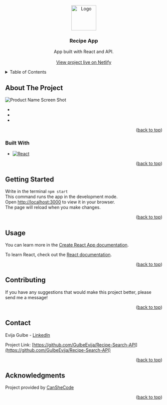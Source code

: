 <a name="readme-top"></a>

<br />
<div align="center">
  <a href="https://github.com/GulbeEvija/Recipe-Search-API">
    <img src="cookIcon.png" alt="Logo" width="80" height="80">
  </a>

<h3 align="center">Recipe App</h3>

  <p align="center">
    App built with React and API.
    <br />
    <br />
    <a href="https://charming-cactus-2087d0.netlify.app/">View project live on Netlify</a>
  </p>
</div>


<details>
  <summary>Table of Contents</summary>
  <ol>
    <li>
      <a href="#about-the-project">About The Project</a>
      <ul>
        <li><a href="#built-with">Built With</a></li>
      </ul>
    </li>
    <li><a href="#getting-started">Getting Started</a></li>
    <li><a href="#usage">Usage</a></li>
    <li><a href="#contributing">Contributing</a></li>
    <li><a href="#contact">Contact</a></li>
    <li><a href="#acknowledgments">Acknowledgments</a></li>
  </ol>
</details>


## About The Project

![Product Name Screen Shot][product-screenshot]

*
*
*


<p align="right">(<a href="#readme-top">back to top</a>)</p>


### Built With

* [![React][React.js]][React-url]

<p align="right">(<a href="#readme-top">back to top</a>)</p>



## Getting Started

Write in the terminal `npm start` \
This command runs the app in the development mode.\
Open [http://localhost:3000](http://localhost:3000) to view it in your browser.\
The page will reload when you make changes.


<p align="right">(<a href="#readme-top">back to top</a>)</p>



## Usage

You can learn more in the [Create React App documentation](https://facebook.github.io/create-react-app/docs/getting-started).

To learn React, check out the [React documentation](https://reactjs.org/).


<p align="right">(<a href="#readme-top">back to top</a>)</p>



## Contributing

If you have any suggestions that would make this project better, please send me a message!


<p align="right">(<a href="#readme-top">back to top</a>)</p>



## Contact

Evija Gulbe - [LinkedIn](https://www.linkedin.com/in/evija-gulbe-534673240/)

Project Link: [https://github.com/GulbeEvija/Recipe-Search-API](https://github.com/GulbeEvija/Recipe-Search-API)


<p align="right">(<a href="#readme-top">back to top</a>)</p>



## Acknowledgments

Project provided by [CanSheCode](https://edu-canshecode.thinkific.com/)

<p align="right">(<a href="#readme-top">back to top</a>)</p>


[product-screenshot]: foodSearch.png
[React.js]: https://img.shields.io/badge/React-20232A?style=for-the-badge&logo=react&logoColor=61DAFB
[React-url]: https://reactjs.org/


